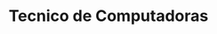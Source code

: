 ---
title: "Tecnico de Computadoras"
url: /ciudad-satelite/tecnico-de-computadoras/
shop: Computer
---